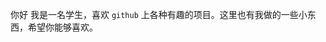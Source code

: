 你好
我是一名学生，喜欢 `github` 上各种有趣的项目。这里也有我做的一些小东西，希望你能够喜欢。
<!--
**hnlcf/hnlcf** is a ✨ _special_ ✨ repository because its `README.md` (this file) appears on your GitHub profile.

Here are some ideas to get you started:

- 🔭 I’m currently working on ...
- 🌱 I’m currently learning ...
- 👯 I’m looking to collaborate on ...
- 🤔 I’m looking for help with ...
- 💬 Ask me about ...
- 📫 How to reach me: ...
- 😄 Pronouns: ...
- ⚡ Fun fact: ...
-->
